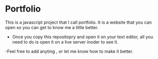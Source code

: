 # Portfolio
This is a javascript project that I call portfolio.
It is a website that you can open so you can get to know me a little better.


- Once you copy this repositopry and open it on your text editor, all you need to do is open it on a live server inoder to see it. 


-Feel free to add anyting , or let me know how to make it better.